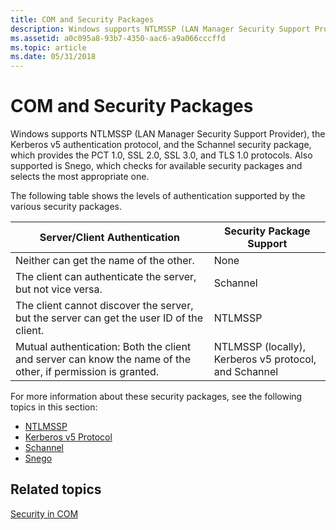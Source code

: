 ```yaml
---
title: COM and Security Packages
description: Windows supports NTLMSSP (LAN Manager Security Support Provider), the Kerberos v5 authentication protocol, and the Schannel security package, which provides the PCT 1.0, SSL 2.0, SSL 3.0, and TLS 1.0 protocols.
ms.assetid: a0c095a8-93b7-4350-aac6-a9a066cccffd
ms.topic: article
ms.date: 05/31/2018
---
```


# COM and Security Packages

Windows supports NTLMSSP (LAN Manager Security Support Provider), the Kerberos v5 authentication protocol, and the Schannel security package, which provides the PCT 1.0, SSL 2.0, SSL 3.0, and TLS 1.0 protocols. Also supported is Snego, which checks for available security packages and selects the most appropriate one.

The following table shows the levels of authentication supported by the various security packages.



| Server/Client Authentication                                                                                           | Security Package Support                                         |
|------------------------------------------------------------------------------------------------------------------------|------------------------------------------------------------------|
| Neither can get the name of the other.<br/>                                                                      | None<br/>                                                  |
| The client can authenticate the server, but not vice versa.<br/>                                                 | Schannel<br/>                                              |
| The client cannot discover the server, but the server can get the user ID of the client.<br/>                    | NTLMSSP<br/>                                               |
| Mutual authentication: Both the client and server can know the name of the other, if permission is granted.<br/> | NTLMSSP (locally), Kerberos v5 protocol, and Schannel<br/> |



 

For more information about these security packages, see the following topics in this section:

-   [NTLMSSP](ntlmssp.md)
-   [Kerberos v5 Protocol](kerberos-v5-protocol.md)
-   [Schannel](schannel.md)
-   [Snego](snego.md)

## Related topics

<dl> <dt>

[Security in COM](security-in-com.md)
</dt> </dl>

 

 





